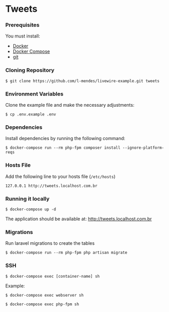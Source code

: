 # Tweets

### Prerequisites

You must install: 

- [Docker](https://docs.docker.com/install/)
- [Docker Compose](https://docs.docker.com/compose/install/)
- [git](https://git-scm.com/downloads)

### Cloning Repository

`$ git clone https://github.com/l-mendes/livewire-example.git tweets` 

### Environment Variables

Clone the example file and make the necessary adjustments:

`$ cp .env.example .env`

### Dependencies

Install dependencies by running the following command:

`$ docker-compose run --rm php-fpm composer install --ignore-platform-reqs`

### Hosts File

Add the following line to your hosts file (`/etc/hosts`)

```
127.0.0.1 http://tweets.localhost.com.br
```

### Running it locally

`$ docker-compose up -d`

The application should be available at: http://tweets.localhost.com.br

### Migrations

Run laravel migrations to create the tables

`$ docker-compose run --rm php-fpm php artisan migrate`

### SSH

`$ docker-compose exec [container-name] sh`

Example:

`$ docker-compose exec webserver sh`

`$ docker-compose exec php-fpm sh`